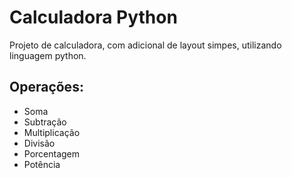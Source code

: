 # Calculadora Python
Projeto de calculadora, com adicional de layout simpes, utilizando linguagem python.

## Operações: 
  - Soma
  - Subtração
  - Multiplicação
  - Divisão
  - Porcentagem
  - Potência

